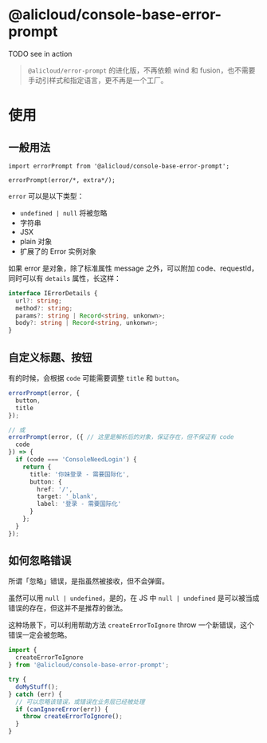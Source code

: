 @alicloud/console-base-error-prompt
====

TODO see in action

> `@alicloud/error-prompt` 的进化版，不再依赖 wind 和 fusion，也不需要手动引样式和指定语言，更不再是一个工厂。

# 使用

## 一般用法

```tsx
import errorPrompt from '@alicloud/console-base-error-prompt';

errorPrompt(error/*, extra*/);
```

`error` 可以是以下类型：

* `undefined | null` 将被忽略
* 字符串
* JSX
* plain 对象
* 扩展了的 Error 实例对象

如果 error 是对象，除了标准属性 message 之外，可以附加 code、requestId，同时可以有 `details` 属性，长这样：

```typescript
interface IErrorDetails {
  url?: string;
  method?: string;
  params?: string | Record<string, unkonwn>;
  body?: string | Record<string, unkonwn>;
}
```

## 自定义标题、按钮

有的时候，会根据 `code` 可能需要调整 `title` 和 `button`。

```typescript
errorPrompt(error, {
  button,
  title
});

// 或
errorPrompt(error, ({ // 这里是解析后的对象，保证存在，但不保证有 code
  code
}) => {
  if (code === 'ConsoleNeedLogin') {
    return {
      title: '你妹登录 - 需要国际化',
      button: {
        href: '/',
        target: '_blank',
        label: '登录 - 需要国际化'
      }
    };
  }
});
```

## 如何忽略错误

所谓「忽略」错误，是指虽然被接收，但不会弹窗。

虽然可以用 `null | undefined`，是的，在 JS 中 `null | undefined` 是可以被当成错误的存在，但这并不是推荐的做法。

这种场景下，可以利用帮助方法 `createErrorToIgnore` throw 一个新错误，这个错误一定会被忽略。

```typescript
import {
  createErrorToIgnore
} from '@alicloud/console-base-error-prompt';

try {
  doMyStuff();
} catch (err) {
  // 可以忽略该错误，或错误在业务层已经被处理
  if (canIgnoreError(err)) {
    throw createErrorToIgnore();
  }
}
```

